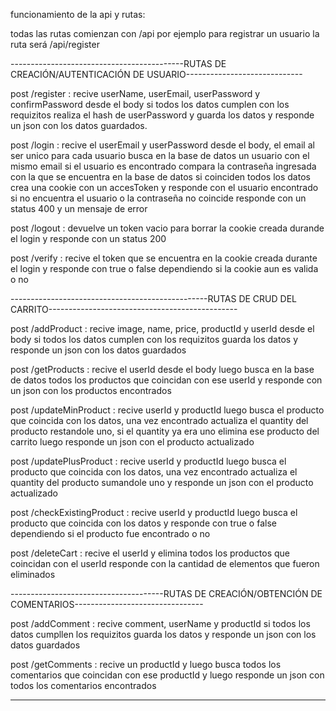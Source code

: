 funcionamiento de la api y rutas:

todas las rutas comienzan con /api por ejemplo para registrar un usuario la ruta será /api/register

-------------------------------------------RUTAS DE CREACIÓN/AUTENTICACIÓN DE USUARIO-----------------------------

post /register : recive userName, userEmail, userPassword y confirmPassword desde el body si todos los datos cumplen con los requizitos
realiza el hash de userPassword y guarda los datos y responde un json con los datos guardados.

post /login : recive el userEmail y userPassword desde el body, el email al ser unico para cada usuario busca en la base de datos
un usuario con el mismo email si el usuario es encontrado compara la contraseña ingresada con la que se encuentra en
la base de datos si coinciden todos los datos crea una cookie con un accesToken y responde con el usuario encontrado
si no encuentra el usuario o la contraseña no coincide responde con un status 400 y un mensaje de error

post /logout : devuelve un token vacio para borrar la cookie creada durande el login y responde con un status 200

post /verify : recive el token que se encuentra en la cookie creada durante el login y responde con true o false dependiendo
si la cookie aun es valida o no

-------------------------------------------------RUTAS DE CRUD DEL CARRITO-----------------------------------------------

post /addProduct : recive image, name, price, productId y userId desde el body si todos los datos cumplen con los requizitos
guarda los datos y responde un json con los datos guardados

post /getProducts : recive el userId desde el body luego busca en la base de datos todos los productos que coincidan con ese userId
y responde con un json con los productos encontrados

post /updateMinProduct : recive userId y productId luego busca el producto que coincida con los datos, una vez encontrado actualiza
el quantity del producto restandole uno, si el quantity ya era uno elimina ese producto del carrito
luego responde un json con el producto actualizado

post /updatePlusProduct : recive userId y productId luego busca el producto que coincida con los datos, una vez encontrado actualiza
el quantity del producto sumandole uno y responde un json con el producto actualizado

post /checkExistingProduct : recive userId y productId luego busca el producto que coincida con los datos y responde con true o false
dependiendo si el producto fue encontrado o no

post /deleteCart : recive el userId y elimina todos los productos que coincidan con el userId responde con la cantidad de elementos que
fueron eliminados

--------------------------------------RUTAS DE CREACIÓN/OBTENCIÓN DE COMENTARIOS--------------------------------

post /addComment : recive comment, userName y productId si todos los datos cumpllen los requizitos guarda los datos y responde un
json con los datos guardados

post /getComments : recive un productId y luego busca todos los comentarios que coincidan con ese productId y luego
responde un json con todos los comentarios encontrados

---
